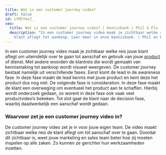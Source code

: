 ```yaml
---
title: Wat is een customer journey video?
draft: false
id: LYMCYmsZ_
seo:
  title: Wat is een customer journey video? | Kennisbank | Phil & Flo
  description: "In een customer journey video maak je zichtbaar welke reis jouw
    klant aflegt tot aankoop. Leer meer in onze kennisbank. | Phil en Flo "
---
```

In een customer journey video maak je zichtbaar welke reis jouw klant aflegt om uiteindelijk over te gaan tot aanschaf en gebruik van jouw [product](https://www.philenflo.nl/3d-productvideo/) of dienst. Met andere woorden de klantreis die wordt gemaakt van kennismaking tot aankoop wordt visueel weergeven. De customer journey bestaat namelijk uit verschillende fases. Eerst komt de lead in de awareness fase. In deze fase maakt de lead kennis met jouw product en kent deze het product dus nog niet. De volgende fase is consideration. In deze fase maakt de klant een overweging om eventueel het product aan te schaffen. Hierbij wordt onderzoek gedaan, zo worent in deze fase ook vaak veel productvideo’s bekeken. Tot slot gaat de klant naar de decision fase, waarbij daadwerkelijk een aanschaf wordt gedaan.

### Waarvoor zet je een customer journey video in? 

De customer journey video zet je in voor jouw eigen team. De video maakt zichtbaar welke reis de klant aflegt om tot aanschaf over te gaan. Doordat dit zichtbaar is, weet jouw marketing en sales team beter hoe zij moeten inspelen op alle zaken. Zo kunnen ze gerichter hun werkzaamheden inzetten.